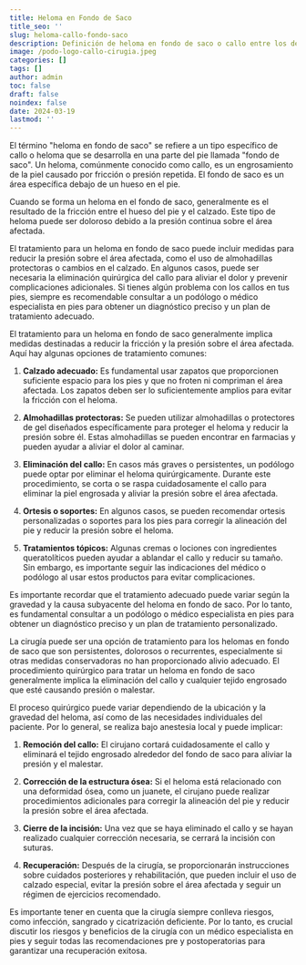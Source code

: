 ```yaml
---
title: Heloma en Fondo de Saco
title_seo: ''
slug: heloma-callo-fondo-saco
description: Definición de heloma en fondo de saco o callo entre los dedos, trataremos aspectos como se tratan y que solución definitiva tiene.
image: /podo-logo-callo-cirugia.jpeg
categories: []
tags: []
author: admin
toc: false
draft: false
noindex: false
date: 2024-03-19
lastmod: ''
---
```

El término "heloma en fondo de saco" se refiere a un tipo específico de callo o heloma que se desarrolla en una parte del pie llamada "fondo de saco". Un heloma, comúnmente conocido como callo, es un engrosamiento de la piel causado por fricción o presión repetida. El fondo de saco es un área específica debajo de un hueso en el pie.





Cuando se forma un heloma en el fondo de saco, generalmente es el resultado de la fricción entre el hueso del pie y el calzado. Este tipo de heloma puede ser doloroso debido a la presión continua sobre el área afectada.





El tratamiento para un heloma en fondo de saco puede incluir medidas para reducir la presión sobre el área afectada, como el uso de almohadillas protectoras o cambios en el calzado. En algunos casos, puede ser necesaria la eliminación quirúrgica del callo para aliviar el dolor y prevenir complicaciones adicionales. Si tienes algún problema con los callos en tus pies, siempre es recomendable consultar a un podólogo o médico especialista en pies para obtener un diagnóstico preciso y un plan de tratamiento adecuado.

El tratamiento para un heloma en fondo de saco generalmente implica medidas destinadas a reducir la fricción y la presión sobre el área afectada. Aquí hay algunas opciones de tratamiento comunes:





1. **Calzado adecuado:** Es fundamental usar zapatos que proporcionen suficiente espacio para los pies y que no froten ni compriman el área afectada. Los zapatos deben ser lo suficientemente amplios para evitar la fricción con el heloma.





2. **Almohadillas protectoras:** Se pueden utilizar almohadillas o protectores de gel diseñados específicamente para proteger el heloma y reducir la presión sobre él. Estas almohadillas se pueden encontrar en farmacias y pueden ayudar a aliviar el dolor al caminar.





3. **Eliminación del callo:** En casos más graves o persistentes, un podólogo puede optar por eliminar el heloma quirúrgicamente. Durante este procedimiento, se corta o se raspa cuidadosamente el callo para eliminar la piel engrosada y aliviar la presión sobre el área afectada.





4. **Ortesis o soportes:** En algunos casos, se pueden recomendar ortesis personalizadas o soportes para los pies para corregir la alineación del pie y reducir la presión sobre el heloma.





5. **Tratamientos tópicos:** Algunas cremas o lociones con ingredientes queratolíticos pueden ayudar a ablandar el callo y reducir su tamaño. Sin embargo, es importante seguir las indicaciones del médico o podólogo al usar estos productos para evitar complicaciones.





Es importante recordar que el tratamiento adecuado puede variar según la gravedad y la causa subyacente del heloma en fondo de saco. Por lo tanto, es fundamental consultar a un podólogo o médico especialista en pies para obtener un diagnóstico preciso y un plan de tratamiento personalizado.

La cirugía puede ser una opción de tratamiento para los helomas en fondo de saco que son persistentes, dolorosos o recurrentes, especialmente si otras medidas conservadoras no han proporcionado alivio adecuado. El procedimiento quirúrgico para tratar un heloma en fondo de saco generalmente implica la eliminación del callo y cualquier tejido engrosado que esté causando presión o malestar.





El proceso quirúrgico puede variar dependiendo de la ubicación y la gravedad del heloma, así como de las necesidades individuales del paciente. Por lo general, se realiza bajo anestesia local y puede implicar:





1. **Remoción del callo:** El cirujano cortará cuidadosamente el callo y eliminará el tejido engrosado alrededor del fondo de saco para aliviar la presión y el malestar.





2. **Corrección de la estructura ósea:** Si el heloma está relacionado con una deformidad ósea, como un juanete, el cirujano puede realizar procedimientos adicionales para corregir la alineación del pie y reducir la presión sobre el área afectada.





3. **Cierre de la incisión:** Una vez que se haya eliminado el callo y se hayan realizado cualquier corrección necesaria, se cerrará la incisión con suturas.





4. **Recuperación:** Después de la cirugía, se proporcionarán instrucciones sobre cuidados posteriores y rehabilitación, que pueden incluir el uso de calzado especial, evitar la presión sobre el área afectada y seguir un régimen de ejercicios recomendado.





Es importante tener en cuenta que la cirugía siempre conlleva riesgos, como infección, sangrado y cicatrización deficiente. Por lo tanto, es crucial discutir los riesgos y beneficios de la cirugía con un médico especialista en pies y seguir todas las recomendaciones pre y postoperatorias para garantizar una recuperación exitosa.
